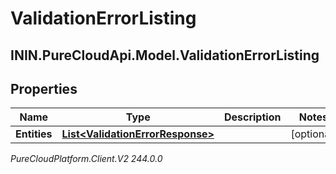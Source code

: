# ValidationErrorListing

## ININ.PureCloudApi.Model.ValidationErrorListing

## Properties

|Name | Type | Description | Notes|
|------------ | ------------- | ------------- | -------------|
| **Entities** | [**List&lt;ValidationErrorResponse&gt;**](ValidationErrorResponse) |  | [optional] |



_PureCloudPlatform.Client.V2 244.0.0_
